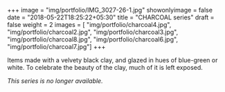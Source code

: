 +++
image = "img/portfolio/IMG_3027-26-1.jpg"
showonlyimage = false
date = "2018-05-22T18:25:22+05:30"
title = "CHARCOAL series"
draft = false
weight = 2
images = [ "img/portfolio/charcoal4.jpg", "img/portfolio/charcoal2.jpg", "img/portfolio/charcoal3.jpg", "img/portfolio/charcoal8.jpg", "img/portfolio/charcoal6.jpg", "img/portfolio/charcoal7.jpg"]
+++
<!--more-->

Items made with a velvety black clay, and glazed in hues of blue-green or white. To celebrate the beauty of the clay, much of it is left exposed.

<i>This series is no longer available.</i>